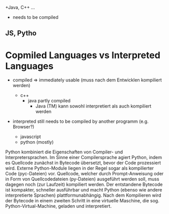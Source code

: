 +Java, C++ ...
- needs to be compiled

JS, Pytho
- 

# Copmiled Languages vs Interpreted Languages

- compiled => immediately usable (muss nach dem Entwicklen kompiliert werden)
    - c++
        - java partly compiled
            - Java (TM) kann sowohl interpretiert als auch kompiliert werden


- interpreted still needs to be compiled by another programm  (e.g. Browser?)
    - javascript
    - python (mostly)

Python kombiniert die Eigenschaften von Compiler- und Interpretersprachen. Im Sinne einer Compilersprache agiert Python, indem es Quellcode zunächst in Bytecode übersetzt, bevor der Code prozessiert wird. Externe Python-Module liegen in der Regel sogar als kompilierter Code (pyc-Dateien) vor. Quellcode, welcher durch Prompt-Anweisung oder in Form von Quellcodedateien (py-Dateien) ausgeführt werden soll, muss dagegen noch (zur Laufzeit) kompiliert werden. Der entstandene Bytecode ist kompakter, schneller ausführbar und macht Python (ebenso wie andere interpretierte Sprachen) plattformunabhängig. Nach dem Kompilieren wird der Bytecode in einem zweiten Schritt in eine virtuelle Maschine, die sog. Python-Virtual-Machine, geladen und interpretiert.